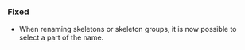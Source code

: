 ### Fixed
- When renaming skeletons or skeleton groups, it is now possible to select a part of the name.

